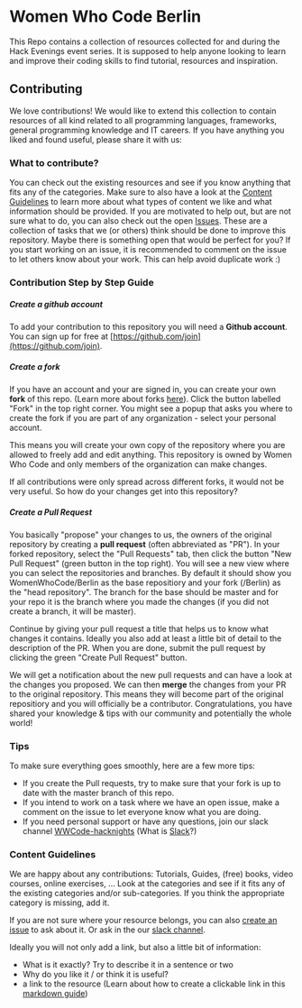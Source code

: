# Women Who Code Berlin

This Repo contains a collection of resources collected for and during the Hack Evenings event series.
It is supposed to help anyone looking to learn and improve their coding skills to find tutorial, resources and inspiration.

## Contributing

We love contributions! 
We would like to extend this collection to contain resources of all kind related to all programming languages, frameworks, general programming knowledge and IT careers.
If you have anything you liked and found useful, please share it with us:

### What to contribute?

You can check out the existing resources and see if you know anything that fits any of the categories.
Make sure to also have a look at the [Content Guidelines](#content-guidelines) to learn more about what types of content we like and what information should be provided.
If you are motivated to help out, but are not sure what to do, you can also check out the open [Issues](https://github.com/WomenWhoCode/Berlin/issues). 
These are a collection of tasks that we (or others) think should be done to improve this repository. Maybe there is something open that would be perfect for you?
If you start working on an issue, it is recommended to comment on the issue to let others know about your work. 
This can help avoid duplicate work :)

### Contribution Step by Step Guide

##### Create a github account
To add your contribution to this repository you will need a **Github account**. 
You can sign up for free at [https://github.com/join](https://github.com/join).

##### Create a fork
If you have an account and your are signed in, you can create your own **fork** of this repo. (Learn more about forks [here](https://guides.github.com/activities/forking/)).
Click the button labelled "Fork" in the top right corner.
You might see a popup that asks you where to create the fork if you are part of any organization - select your personal account.

This means you will create your own copy of the repository where you are allowed to freely add and edit anything.
This repository is owned by Women Who Code and only members of the organization can make changes.

If all contributions were only spread across different forks, it would not be very useful.
So how do your changes get into this repository?

##### Create a Pull Request

You basically "propose" your changes to us, the owners of the original repository by creating a **pull request** (often abbreviated as "PR").
In your forked repository, select the "Pull Requests" tab, then click the button "New Pull Request" (green button in the top right).
You will see a new view where you can select the repositories and branches. 
By default it should show you WomenWhoCode/Berlin as the base repositiory and your fork (<YourUsername>/Berlin) as the "head repository".
The branch for the base should be master and for your repo it is the branch where you made the changes (if you did not create a branch, it will be master).

Continue by giving your pull request a title that helps us to know what changes it contains.
Ideally you also add at least a little bit of detail to the description of the PR.
When you are done, submit the pull request by clicking the green "Create Pull Request" button.

We will get a notification about the new pull requests and can have a look at the changes you proposed.
We can then **merge** the changes from your PR to the original repository. 
This means they will become part of the original repositiory and you will officially be a contributor.
Congratulations, you have shared your knowledge & tips with our community and potentially the whole world!

### Tips

To make sure everything goes smoothly, here are a few more tips:
- If you create the Pull requests, try to make sure that your fork is up to date with the master branch of this repo. 
- If you intend to work on a task where we have an open issue, make a comment on the issue to let everyone know what you are doing.
- If you need personal support or have any questions, join our slack channel [WWCode-hacknights](http://bit.ly/WWCHackEveningsSlack) (What is [Slack](https://slack.com/resources/slack-101/what-is-slack)?)

### Content Guidelines

We are happy about any contributions: Tutorials, Guides, (free) books, video courses, online exercises, ...
Look at the categories and see if it fits any of the existing categories and/or sub-categories. 
If you think the appropriate category is missing, add it.

If you are not sure where your resource belongs, you can also [create an issue](https://github.com/WomenWhoCode/Berlin/issues/new) to ask about it. Or ask in the our [slack channel](http://bit.ly/WWCHackEveningsSlack).

Ideally you will not only add a link, but also a little bit of information:
- What is it exactly? Try to describe it in a sentence or two
- Why do you like it / or think it is useful?
- a link to the resource (Learn about how to create a clickable link in this [markdown guide](https://www.markdownguide.org/basic-syntax#links))
